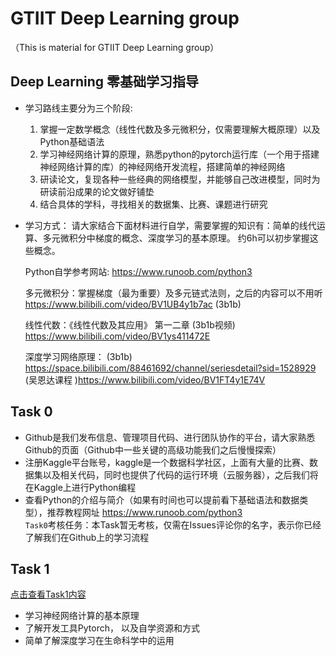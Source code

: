 # GTIIT Deep Learning group  
（This is material for GTIIT Deep Learning group）
## Deep Learning 零基础学习指导 
- 学习路线主要分为三个阶段:  
  1. 掌握一定数学概念（线性代数及多元微积分，仅需要理解大概原理）以及Python基础语法  
  2. 学习神经网络计算的原理，熟悉python的pytorch运行库（一个用于搭建神经网络计算的库）的神经网络开发流程，搭建简单的神经网络  
  3. 研读论文，复现各种一些经典的网络模型，并能够自己改进模型，同时为研读前沿成果的论文做好铺垫  
  4. 结合具体的学科，寻找相关的数据集、比赛、课题进行研究  
- 学习方式：
  请大家结合下面材料进行自学，需要掌握的知识有：简单的线代运算、多元微积分中梯度的概念、深度学习的基本原理。 约6h可以初步掌握这些概念。
  
  Python自学参考网站: https://www.runoob.com/python3  
  	
  多元微积分：掌握梯度（最为重要）及多元链式法则，之后的内容可以不用听 https://www.bilibili.com/video/BV1UB4y1b7ac (3b1b)  
  
  线性代数：《线性代数及其应用》 第一二章  (3b1b视频) https://www.bilibili.com/video/BV1ys411472E  
  
  深度学习网络原理：  (3b1b) https://space.bilibili.com/88461692/channel/seriesdetail?sid=1528929  (吴恩达课程 )https://www.bilibili.com/video/BV1FT4y1E74V   
     
## Task 0
- Github是我们发布信息、管理项目代码、进行团队协作的平台，请大家熟悉Github的页面（Github中一些关键的高级功能我们之后慢慢探索）
- 注册Kaggle平台账号，kaggle是一个数据科学社区，上面有大量的比赛、数据集以及相关代码，同时也提供了代码的运行环境（云服务器），之后我们将在Kaggle上进行Python编程
- 查看Python的介绍与简介（如果有时间也可以提前看下基础语法和数据类型），推荐教程网址 https://www.runoob.com/python3  
`Task0`考核任务：本Task暂无考核，仅需在Issues评论你的名字，表示你已经了解我们在Github上的学习流程

## Task 1  
[点击查看Task1内容](tasks/Task1.md)
- 学习神经网络计算的基本原理     
- 了解开发工具Pytorch， 以及自学资源和方式
- 简单了解深度学习在生命科学中的运用
